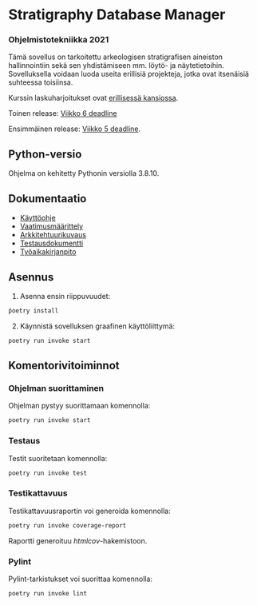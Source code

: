 # Stratigraphy Database Manager
### Ohjelmistotekniikka 2021

Tämä sovellus on tarkoitettu arkeologisen stratigrafisen aineiston hallinnointiin sekä sen yhdistämiseen mm. löytö- ja näytetietoihin. Sovelluksella voidaan luoda useita erillisiä projekteja, jotka ovat itsenäisiä suhteessa toisiinsa.

Kurssin laskuharjoitukset ovat [erillisessä kansiossa](https://github.com/nikolaipaukkonen/ot_harjoitustyo-2021/blob/main/laskarit/laskarit_readme.md).

Toinen release: [Viikko 6 deadline](https://github.com/nikolaipaukkonen/ot_harjoitustyo-2021/releases/tag/viikko6)

Ensimmäinen release: [Viikko 5 deadline](https://github.com/nikolaipaukkonen/ot_harjoitustyo-2021/releases).

## Python-versio
Ohjelma on kehitetty Pythonin versiolla 3.8.10.

## Dokumentaatio
* [Käyttöohje](https://github.com/nikolaipaukkonen/ot_harjoitustyo-2021/blob/main/dokumentaatio/kayttoohje.md#k%C3%A4ytt%C3%B6ohje)
* [Vaatimusmäärittely](https://github.com/nikolaipaukkonen/ot_harjoitustyo-2021/blob/main/dokumentaatio/vaatimusmaarittely.md)
* [Arkkitehtuurikuvaus](https://github.com/nikolaipaukkonen/ot_harjoitustyo-2021/blob/main/dokumentaatio/arkkitehtuurikuvaus.md)
* [Testausdokumentti](https://github.com/nikolaipaukkonen/ot_harjoitustyo-2021/blob/main/dokumentaatio/testausdokumentti.md)
* [Työaikakirjanpito](https://github.com/nikolaipaukkonen/ot_harjoitustyo-2021/blob/main/dokumentaatio/tuntikirjanpito.md)

## Asennus
1. Asenna ensin riippuvuudet:
```bash
ṕoetry install
```

2. Käynnistä sovelluksen graafinen käyttöliittymä:
```bash
poetry run invoke start
```

## Komentorivitoiminnot

### Ohjelman suorittaminen

Ohjelman pystyy suorittamaan komennolla:

```bash
poetry run invoke start
```

### Testaus

Testit suoritetaan komennolla:

```bash
poetry run invoke test
```

### Testikattavuus

Testikattavuusraportin voi generoida komennolla:

```bash
poetry run invoke coverage-report
```

Raportti generoituu _htmlcov_-hakemistoon.

### Pylint

Pylint-tarkistukset voi suorittaa komennolla:

```bash
poetry run invoke lint
``` 


